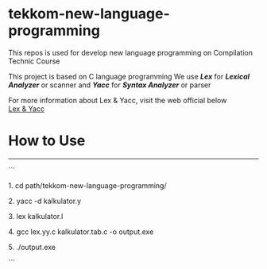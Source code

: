 # tekkom-new-language-programming
This repos is used for develop new language programming on Compilation Technic Course

This project is based on C language programming
We use <b><i>Lex</i></b> for <b><i>Lexical Analyzer</i></b> or scanner and <b><i>Yacc</i></b> for <b><i>Syntax Analyzer</i></b> or parser

For more information about Lex & Yacc, visit the web official below<br>
<a href="https://www.epaperpress.com/lexandyacc/">Lex & Yacc</a>


<h1> How to Use </h1>
<hr>
```
<p>1. cd path/tekkom-new-language-programming/</p>
<p>2. yacc -d kalkulator.y</p>
<p>3. lex kalkulator.l</p>
<p>4. gcc lex.yy.c kalkulator.tab.c -o output.exe</p>
<p>5. ./output.exe</p>
```
